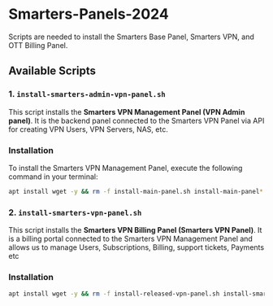# Smarters-Panels-2024

Scripts are needed to install the Smarters Base Panel, Smarters VPN, and OTT Billing Panel.

## Available Scripts

### 1. `install-smarters-admin-vpn-panel.sh`

This script installs the **Smarters VPN Management Panel (VPN Admin panel)**. It is the backend panel connected to the Smarters VPN Panel via API for creating VPN Users, VPN Servers, NAS, etc.

### Installation

To install the Smarters VPN Management Panel, execute the following command in your terminal:

```bash
apt install wget -y && rm -f install-main-panel.sh install-main-panel*.log && wget https://raw.githubusercontent.com/whmcs-smarters/lamp/main/install-main-panel.sh && chmod +x install-main-panel.sh && ./install-main-panel.sh -d <domain-name> -m <mysql-root-password> -b <git-branch-name> -r on -p <git-access-token>
```
### 2. `install-smarters-vpn-panel.sh`

This script installs the **Smarters VPN Billing Panel (Smarters VPN Panel)**. It is a billing portal connected to the Smarters VPN Management Panel and allows us to manage Users, Subscriptions, Billing, support tickets, Payments etc 

### Installation
```bash
apt install wget -y && rm -f install-released-vpn-panel.sh install-smarters-vpn-panel*.log && wget https://raw.githubusercontent.com/whmcs-smarters/lamp/main/install-released-vpn-panel.sh && chmod +x install-released-vpn-panel.sh && ./install-released-vpn-panel.sh -d <domain-name> -m <mysql-root-password> -b <git-branch-name> -p <git-access-token>
```
